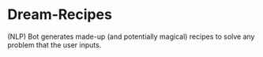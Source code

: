 # Dream-Recipes
(NLP) Bot generates made-up (and potentially magical) recipes to solve any problem that the user inputs.
